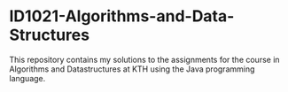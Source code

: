 # ID1021-Algorithms-and-Data-Structures

This repository contains my solutions to the assignments for the course in Algorithms and Datastructures at KTH using the Java programming language.

